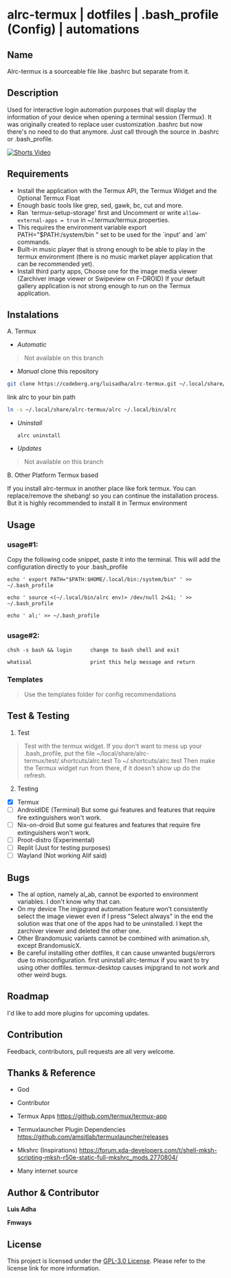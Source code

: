 # alrc-termux | dotfiles | .bash_profile (Config) | automations

## Name
Alrc-termux is a sourceable file like .bashrc but separate from it. 

## Description 
Used for interactive login automation purposes that will display the information of your device when opening a terminal session (Termux). 
It was originally created to replace user customization .bashrc but now there's no need to do that anymore. Just call through the source in .bashrc or .bash_profile.


[![Shorts Video](https://img.youtube.com/vi/9X6naGKNOys/0.jpg)](https://www.youtube.com/shorts/9X6naGKNOys)


## Requirements
- Install the application with the Termux API, the Termux Widget and the Optional Termux Float
- Enough basic tools like grep, sed, gawk, bc, cut and more.
- Ran \`termux-setup-storage' first and Uncomment or write `allow-external-apps = true` in ~/.termux/termux.properties.
- This requires the environment variable export PATH="$PATH:/system/bin " set to be used for the \`input' and \`am' commands.
- Built-in music player that is strong enough to be able to play in the termux environment (there is no music market player application that can be recommended yet).
- Install third party apps, Choose one for the image media viewer (Zarchiver image viewer or Swipeview on F-DROID) If your default gallery application is not strong enough to run on the Termux application.

## Instalations
A. Termux
- *Automatic*
> Not available on this branch
- *Manual*
	clone this repository

```sh
git clone https://codeberg.org/luisadha/alrc-termux.git ~/.local/share/alrc-termux
```

link alrc to your bin path

```sh
ln -s ~/.local/share/alrc-termux/alrc ~/.local/bin/alrc
```

- *Uninstall*

	```alrc uninstall```

- *Updates*
> Not available on this branch

B. Other Platform Termux based

  If you install alrc-termux in another place like fork termux. You can replace/remove the shebang! so you can continue the installation process. But it is highly recommended to install it in Termux environment

## Usage

### usage#1:

Copy the following code snippet, paste it into the terminal. This will add the configuration directly to your .bash_profile

```text
echo ' export PATH="$PATH:$HOME/.local/bin:/system/bin" ' >> ~/.bash_profile

echo ' source <(~/.local/bin/alrc env)> /dev/null 2>&1; ' >> ~/.bash_profile

echo ' al;' >> ~/.bash_profile
```

## [](https://codeberg.org/luisadha/alrc-termux#usage-2)

### usage#2:

```text
chsh -s bash && login      change to bash shell and exit

whatisal                   print this help message and return
```

### Templates
> Use the templates folder for config recommendations

## [](https://codeberg.org/luisadha/alrc-termux#installations)

## Test & Testing
1. Test
> Test with the termux widget. If you don't want to mess up your .bash_profile, put the file ~/local/share/alrc-termux/test/.shortcuts/alrc.test To ~/.shortcuts/alrc.test Then make the Termux widget run from there, if it doesn't show up do the refresh.

2. Testing

- [x] Termux
- [ ] AndroidIDE (Terminal) But some gui features and features that require fire extinguishers won't work.
- [ ] Nix-on-droid But some gui features and features that require fire extinguishers won't work.
- [ ] Proot-distro (Experimental)
- [ ] Replit (Just for testing purposes)
- [ ] Wayland (Not working Alif said)

## Bugs

- The al option, namely al_ab, cannot be exported to environment variables. I don't know why that can.
- On my device The imjpgrand automation feature won't consistently select the image viewer even if I press "Select always" in the end the solution was that one of the apps had to be uninstalled. I kept the zarchiver viewer and deleted the other one.
- Other Brandomusic variants cannot be combined with animation.sh, except BrandomusicX.
- Be careful installing other dotfiles, it can cause unwanted bugs/errors due to misconfiguration. first uninstall alrc-termux if you want to try using other dotfiles. termux-desktop causes imjpgrand to not work and other weird bugs.

## Roadmap

I'd like to add more plugins for upcoming updates.

## Contribution

Feedback, contributors, pull requests are all very welcome.

## Thanks & Reference

- God 
 
- Contributor

- Termux Apps https://github.com/termux/termux-app

- Termuxlauncher  Plugin Dependencies  https://github.com/amsitlab/termuxlauncher/releases

- Mkshrc (Inspirations) https://forum.xda-developers.com/t/shell-mksh-scripting-mksh-r50e-static-full-mkshrc_mods.2770804/

- Many internet source


## Author & Contributor

__Luis Adha__

__Fmways__

## License

This project is licensed under the [GPL-3.0 License](https://www.gnu.org/licenses/gpl-3.0.en.html). Please refer to the license link for more information.